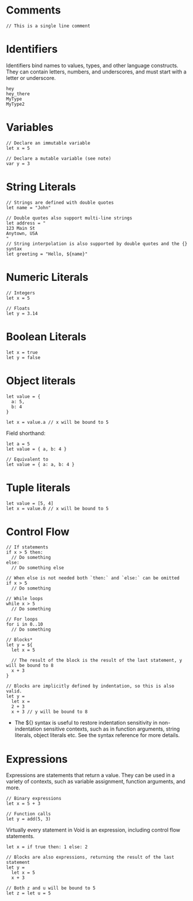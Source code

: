 # Comments

```void
// This is a single line comment
```
# Identifiers

Identifiers bind names to values, types, and other language constructs. They can
contain letters, numbers, and underscores, and must start with a letter or underscore.

```void
hey
hey_there
MyType
MyType2
```

# Variables

```void
// Declare an immutable variable
let x = 5

// Declare a mutable variable (see note)
var y = 3
```

# String Literals

```void
// Strings are defined with double quotes
let name = "John"

// Double quotes also support multi-line strings
let address = "
123 Main St
Anytown, USA
"
// String interpolation is also supported by double quotes and the {} syntax
let greeting = "Hello, ${name}"
```

# Numeric Literals

```void
// Integers
let x = 5

// Floats
let y = 3.14
```

# Boolean Literals

```void
let x = true
let y = false
```

# Object literals

```void
let value = {
  a: 5,
  b: 4
}

let x = value.a // x will be bound to 5
```

Field shorthand:

```void
let a = 5
let value = { a, b: 4 }

// Equivalent to
let value = { a: a, b: 4 }
```

# Tuple literals

```void
let value = [5, 4]
let x = value.0 // x will be bound to 5
```

# Control Flow

```void
// If statements
if x > 5 then:
  // Do something
else:
  // Do something else

// When else is not needed both `then:` and `else:` can be omitted
if x > 5
  // Do something

// While loops
while x > 5
  // Do something

// For loops
for i in 0..10
  // Do something

// Blocks*
let y = ${
  let x = 5

  // The result of the block is the result of the last statement, y will be bound to 8
  x + 3
}

// Blocks are implicitly defined by indentation, so this is also valid.
let y =
  let x =
  2 + 3
  x + 3 // y will be bound to 8
```

* The ${} syntax is useful to restore indentation sensitivity in non-indentation sensitive contexts, such as in function arguments, string literals, object literals etc. See the syntax reference for more details.

# Expressions

Expressions are statements that return a value. They can be used in a variety of contexts, such as variable assignment, function arguments, and more.

```void
// Binary expressions
let x = 5 + 3

// Function calls
let y = add(5, 3)
```

Virtually every statement in Void is an expression, including control flow statements.

```void
let x = if true then: 1 else: 2

// Blocks are also expressions, returning the result of the last statement
let y =
  let x = 5
  x + 3

// Both z and u will be bound to 5
let z = let u = 5
```
